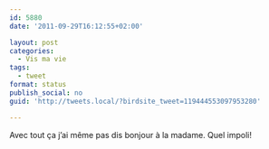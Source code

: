 ```yaml
---
id: 5880
date: '2011-09-29T16:12:55+02:00'

layout: post
categories:
  - Vis ma vie
tags:
  - tweet
format: status
publish_social: no
guid: 'http://tweets.local/?birdsite_tweet=119444553097953280'

---
```


Avec tout ça j’ai même pas dis bonjour à la madame. Quel impoli!